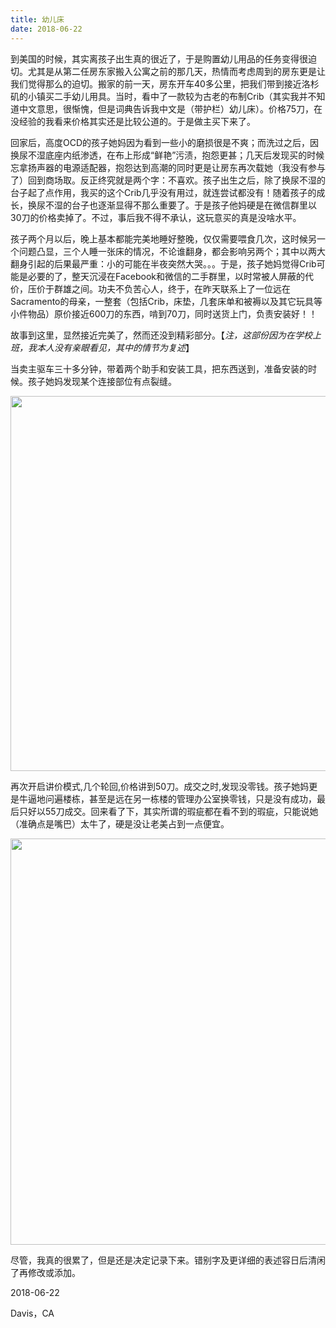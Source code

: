 ```yaml
---
title: 幼儿床
date: 2018-06-22
---
```


到美国的时候，其实离孩子出生真的很近了，于是购置幼儿用品的任务变得很迫切。尤其是从第二任房东家搬入公寓之前的那几天，热情而考虑周到的房东更是让我们觉得那么的迫切。搬家的前一天，房东开车40多公里，把我们带到接近洛杉矶的小镇买二手幼儿用具。当时，看中了一款较为古老的布制Crib（其实我并不知道中文意思，很惭愧，但是词典告诉我中文是（带护栏）幼儿床）。价格75刀，在没经验的我看来价格其实还是比较公道的。于是做主买下来了。

回家后，高度OCD的孩子她妈因为看到一些小的磨损很是不爽；而洗过之后，因换尿不湿底座内纸渗透，在布上形成“鲜艳”污渍，抱怨更甚；几天后发现买的时候忘拿扬声器的电源适配器，抱怨达到高潮的同时更是让房东再次载她（我没有参与了）回到商场取。反正终究就是两个字：不喜欢。孩子出生之后，除了换尿不湿的台子起了点作用，我买的这个Crib几乎没有用过，就连尝试都没有！随着孩子的成长，换尿不湿的台子也逐渐显得不那么重要了。于是孩子他妈硬是在微信群里以30刀的价格卖掉了。不过，事后我不得不承认，这玩意买的真是没啥水平。

孩子两个月以后，晚上基本都能完美地睡好整晚，仅仅需要喂食几次，这时候另一个问题凸显，三个人睡一张床的情况，不论谁翻身，都会影响另两个；其中以两大翻身引起的后果最严重：小的可能在半夜突然大哭。。。于是，孩子她妈觉得Crib可能是必要的了，整天沉浸在Facebook和微信的二手群里，以时常被人屏蔽的代价，压价于群雄之间。功夫不负苦心人，终于，在昨天联系上了一位远在Sacramento的母亲，一整套（包括Crib，床垫，几套床单和被褥以及其它玩具等小件物品）原价接近600刀的东西，啃到70刀，同时送货上门，负责安装好！！

故事到这里，显然接近完美了，然而还没到精彩部分。【*注，这部份因为在学校上班，我本人没有亲眼看见，其中的情节为复述*】

当卖主驱车三十多分钟，带着两个助手和安装工具，把东西送到，准备安装的时候。孩子她妈发现某个连接部位有点裂缝。

<center> 

<img src="/img/crib_00.png" width="600">

</center>


再次开启讲价模式,几个轮回,价格讲到50刀。成交之时,发现没零钱。孩子她妈更是牛逼地问遍楼栋，甚至是远在另一栋楼的管理办公室换零钱，只是没有成功，最后只好以55刀成交。回来看了下，其实所谓的瑕疵都在看不到的瑕疵，只能说她（准确点是嘴巴）太牛了，硬是没让老美占到一点便宜。

<center> 

<img src="/img/crib_1.jpg" width="650">

</center>

尽管，我真的很累了，但是还是决定记录下来。错别字及更详细的表述容日后清闲了再修改或添加。

2018-06-22

Davis，CA


</br></br></br>



